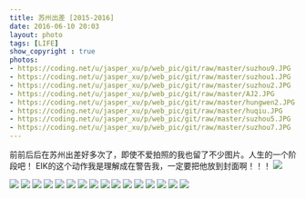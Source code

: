 ```yaml
---
title: 苏州出差 [2015-2016]
date: 2016-06-10 20:03
layout: photo
tags: [LIFE]
show_copyright : true
photos:
- https://coding.net/u/jasper_xu/p/web_pic/git/raw/master/suzhou9.JPG
- https://coding.net/u/jasper_xu/p/web_pic/git/raw/master/suzhou1.JPG
- https://coding.net/u/jasper_xu/p/web_pic/git/raw/master/suzhou2.JPG
- https://coding.net/u/jasper_xu/p/web_pic/git/raw/master/AJ2.JPG
- https://coding.net/u/jasper_xu/p/web_pic/git/raw/master/hungwen2.JPG
- https://coding.net/u/jasper_xu/p/web_pic/git/raw/master/huqiu.JPG
- https://coding.net/u/jasper_xu/p/web_pic/git/raw/master/suzhou5.JPG
- https://coding.net/u/jasper_xu/p/web_pic/git/raw/master/suzhou7.JPG
---
```

前前后后在苏州出差好多次了，即使不爱拍照的我也留了不少图片。人生的一个阶段吧！
EIK的这个动作我是理解成在警告我，一定要把他放到封面啊！！！
![](https://coding.net/u/jasper_xu/p/web_pic/git/raw/master/suzhou9.JPG)
<!--more-->

![](https://coding.net/u/jasper_xu/p/web_pic/git/raw/master/suzhou1.JPG)
![](https://coding.net/u/jasper_xu/p/web_pic/git/raw/master/suzhou2.JPG)
![](https://coding.net/u/jasper_xu/p/web_pic/git/raw/master/suzhou5.JPG)
![](https://coding.net/u/jasper_xu/p/web_pic/git/raw/master/suzhou6.JPG)
![](https://coding.net/u/jasper_xu/p/web_pic/git/raw/master/AJ2.JPG)
![](https://coding.net/u/jasper_xu/p/web_pic/git/raw/master/hungwen2.JPG)
![](https://coding.net/u/jasper_xu/p/web_pic/git/raw/master/AJ.JPG)
![](https://coding.net/u/jasper_xu/p/web_pic/git/raw/master/snow.JPG)
![](https://coding.net/u/jasper_xu/p/web_pic/git/raw/master/suzhou4.JPG)
![](https://coding.net/u/jasper_xu/p/web_pic/git/raw/master/hungwen.JPG)
![](https://coding.net/u/jasper_xu/p/web_pic/git/raw/master/huqiu.JPG)
![](https://coding.net/u/jasper_xu/p/web_pic/git/raw/master/shangfang.JPG)
![](https://coding.net/u/jasper_xu/p/web_pic/git/raw/master/right.JPG)
![](https://coding.net/u/jasper_xu/p/web_pic/git/raw/master/lift.JPG)
![](https://coding.net/u/jasper_xu/p/web_pic/git/raw/master/suzhou7.JPG)
![](https://coding.net/u/jasper_xu/p/web_pic/git/raw/master/suzhou8.JPG)
